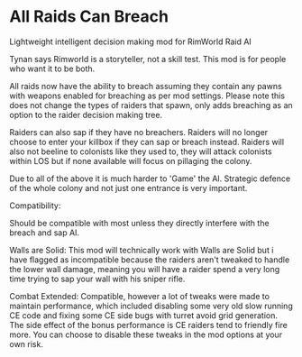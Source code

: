 # All Raids Can Breach
Lightweight intelligent decision making mod for RimWorld Raid AI

Tynan says Rimworld is a storyteller, not a skill test. This mod is for people who want it to be both.

All raids now have the ability to breach assuming they contain any pawns with weapons enabled for breaching as per mod settings. Please note this does not change the types of raiders that spawn, only adds breaching as an option to the raider decision making tree.

Raiders can also sap if they have no breachers. Raiders will no longer choose to enter your killbox if they can sap or breach instead. Raiders will also not beeline to colonists like they used to, they will attack colonists within LOS but if none available will focus on pillaging the colony.

Due to all of the above it is much harder to 'Game' the AI. Strategic defence of the whole colony and not just one entrance is very important.

Compatibility:

Should be compatible with most unless they directly interfere with the breach and sap AI.

Walls are Solid: This mod will technically work with Walls are Solid but i have flagged as incompatible because the raiders aren't tweaked to handle the lower wall damage, meaning you will have a raider spend a very long time trying to sap your wall with his sniper rifle.

Combat Extended: Compatible, however a lot of tweaks were made to maintain performance, which included disabling some very old slow running CE code and fixing some CE side bugs with turret avoid grid generation. The side effect of the bonus performance is CE raiders tend to friendly fire more. You can choose to disable these tweaks in the mod options at your own risk.
